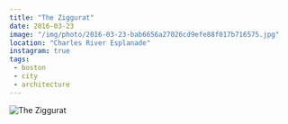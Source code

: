 ```yaml
---
title: "The Ziggurat"
date: 2016-03-23
image: "/img/photo/2016-03-23-bab6656a27026cd9efe88f017b716575.jpg"
location: "Charles River Esplanade"
instagram: true
tags:
 - boston
 - city
 - architecture
---
```


![The Ziggurat](/img/photo/2016-03-23-bab6656a27026cd9efe88f017b716575.jpg)
